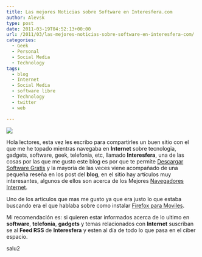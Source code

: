 ```yaml
---
title: Las mejores Noticias sobre Software en Interesfera.com
author: Alevsk
type: post
date: 2011-03-19T04:52:13+00:00
url: /2011/03/las-mejores-noticias-sobre-software-en-interesfera-com/
categories:
  - Geek
  - Personal
  - Social Media
  - Technology
tags:
  - blog
  - Internet
  - Social Media
  - software libre
  - Technology
  - twitter
  - web

---
```

[![](/images/logo_interesfera.png)](http://www.alevsk.com/2011/03/las-mejores-noticias-sobre-software-en-interesfera-com/logo_interesfera/)

Hola lectores, esta vez les escribo para compartirles un buen sitio con el que me he topado mientras navegaba en **Internet** sobre tecnologia, gadgets, software, geek, telefonia, etc, llamado **Interesfera**, una de las cosas por las que me gusto este blog es por que te permite [Descargar Software Gratis][1] y la mayoría de las veces viene acompañado de una pequeña reseña en los post del **blog**, en el sitio hay artículos muy interesantes, algunos de ellos son acerca de los Mejores [Navegadores Internet][2].

Uno de los artículos que mas me gusto ya que era justo lo que estaba buscando era el que hablaba sobre como instalar [Firefox para Moviles][3].

Mi recomendación es: si quieren estar informados acerca de lo ultimo en **software**, **telefonia**, **gadgets** y temas relacionados con **Internet** suscriban se al **Feed RSS** de **Interesfera** y esten al día de todo lo que pasa en el ciber espacio.

salu2

 [1]: http://www.interesfera.com/articulos/software/
 [2]: http://www.interesfera.com/articulos/navegadores/
 [3]: http://www.interesfera.com/firefox-4-se-integra-a-telefonos-moviles/